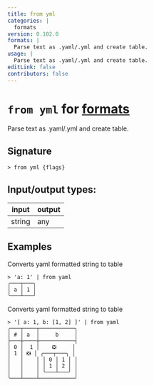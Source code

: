 ```yaml
---
title: from yml
categories: |
  formats
version: 0.102.0
formats: |
  Parse text as .yaml/.yml and create table.
usage: |
  Parse text as .yaml/.yml and create table.
editLink: false
contributors: false
---
```

<!-- This file is automatically generated. Please edit the command in https://github.com/nushell/nushell instead. -->

# `from yml` for [formats](/commands/categories/formats.md)

<div class='command-title'>Parse text as .yaml&#x2f;.yml and create table.</div>

## Signature

```> from yml {flags} ```


## Input/output types:

| input  | output |
| ------ | ------ |
| string | any    |

## Examples

Converts yaml formatted string to table
```nu
> 'a: 1' | from yaml
╭───┬───╮
│ a │ 1 │
╰───┴───╯
```

Converts yaml formatted string to table
```nu
> '[ a: 1, b: [1, 2] ]' | from yaml
╭───┬────┬───────────╮
│ # │ a  │     b     │
├───┼────┼───────────┤
│ 0 │  1 │    ❎     │
│ 1 │ ❎ │ ╭───┬───╮ │
│   │    │ │ 0 │ 1 │ │
│   │    │ │ 1 │ 2 │ │
│   │    │ ╰───┴───╯ │
╰───┴────┴───────────╯

```
